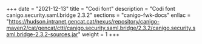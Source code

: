 +++
date        = "2021-12-13"
title       = "Codi font"
description = "Codi font canigo.security.saml.bridge 2.3.2"
sections    = "canigo-fwk-docs"
enllac		= "https://hudson.intranet.gencat.cat/nexus/repository/canigo-maven2/cat/gencat/ctti/canigo.security.saml.bridge/2.3.2/canigo.security.saml.bridge-2.3.2-sources.jar"
weight		= 1
+++
